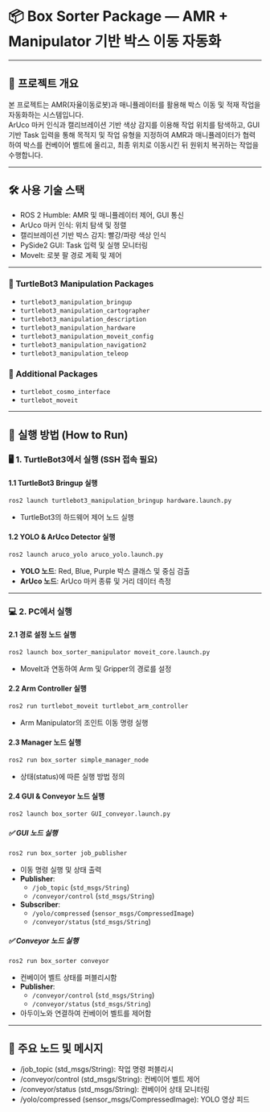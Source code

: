 # 📦 Box Sorter Package — AMR + Manipulator 기반 박스 이동 자동화

---

## 📌 프로젝트 개요

본 프로젝트는 AMR(자율이동로봇)과 매니퓰레이터를 활용해 박스 이동 및 적재 작업을 자동화하는 시스템입니다.  
ArUco 마커 인식과 캘리브레이션 기반 색상 감지를 이용해 작업 위치를 탐색하고, GUI 기반 Task 입력을 통해 목적지 및 작업 유형을 지정하여 AMR과 매니퓰레이터가 협력하여 박스를 컨베이어 벨트에 올리고, 최종 위치로 이동시킨 뒤 원위치 복귀하는 작업을 수행합니다.

---

## 🛠 사용 기술 스택

- ROS 2 Humble: AMR 및 매니퓰레이터 제어, GUI 통신  
- ArUco 마커 인식: 위치 탐색 및 정렬  
- 캘리브레이션 기반 박스 감지: 빨강/파랑 색상 인식  
- PySide2 GUI: Task 입력 및 실행 모니터링  
- MoveIt: 로봇 팔 경로 계획 및 제어

---

### 🔹 TurtleBot3 Manipulation Packages
- `turtlebot3_manipulation_bringup`
- `turtlebot3_manipulation_cartographer`
- `turtlebot3_manipulation_description`
- `turtlebot3_manipulation_hardware`
- `turtlebot3_manipulation_moveit_config`
- `turtlebot3_manipulation_navigation2`
- `turtlebot3_manipulation_teleop`

### 🔹 Additional Packages
- `turtlebot_cosmo_interface`
- `turtlebot_moveit`

---

## 🚀 실행 방법 (How to Run)

### 🖥️ 1. TurtleBot3에서 실행 (SSH 접속 필요)

#### 1.1 TurtleBot3 Bringup 실행
```bash
ros2 launch turtlebot3_manipulation_bringup hardware.launch.py
```
- TurtleBot3의 하드웨어 제어 노드 실행

#### 1.2 YOLO & ArUco Detector 실행
```bash
ros2 launch aruco_yolo aruco_yolo.launch.py
```
- **YOLO 노드**: Red, Blue, Purple 박스 클래스 및 중심 검출
- **ArUco 노드**: ArUco 마커 종류 및 거리 데이터 측정

---

### 💻 2. PC에서 실행

#### 2.1 경로 설정 노드 실행
```bash
ros2 launch box_sorter_manipulator moveit_core.launch.py
```
- MoveIt과 연동하여 Arm 및 Gripper의 경로를 설정

#### 2.2 Arm Controller 실행
```bash
ros2 run turtlebot_moveit turtlebot_arm_controller
```
- Arm Manipulator의 조인트 이동 명령 실행

#### 2.3 Manager 노드 실행
```bash
ros2 run box_sorter simple_manager_node
```
- 상태(status)에 따른 실행 방법 정의

#### 2.4 GUI & Conveyor 노드 실행
```bash
ros2 launch box_sorter GUI_conveyor.launch.py
```

##### ✅ GUI 노드 실행
```bash
ros2 run box_sorter job_publisher
```
- 이동 명령 실행 및 상태 출력
- **Publisher**:
  - `/job_topic` (`std_msgs/String`)
  - `/conveyor/control` (`std_msgs/String`)
- **Subscriber**:
  - `/yolo/compressed` (`sensor_msgs/CompressedImage`)
  - `/conveyor/status` (`std_msgs/String`)

##### ✅ Conveyor 노드 실행
```bash
ros2 run box_sorter conveyor
```
- 컨베이어 벨트 상태를 퍼블리시함
- **Publisher**: 
  - `/conveyor/control` (`std_msgs/String`)
  - `/conveyor/status` (`std_msgs/String`)
- 아두이노와 연결하여 컨베이어 벨트를 제어함

---

## 📜 주요 노드 및 메시지
- /job_topic (std_msgs/String): 작업 명령 퍼블리시
- /conveyor/control (std_msgs/String): 컨베이어 벨트 제어
- /conveyor/status (std_msgs/String): 컨베이어 상태 모니터링
- /yolo/compressed (sensor_msgs/CompressedImage): YOLO 영상 피드
